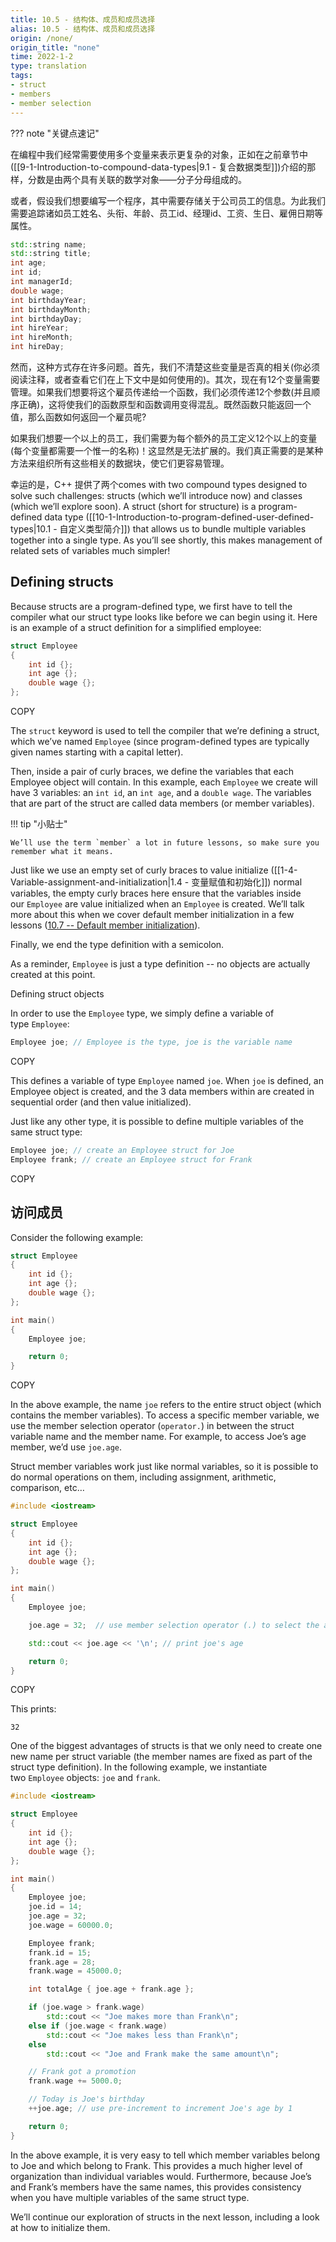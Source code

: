 ```yaml
---
title: 10.5 - 结构体、成员和成员选择
alias: 10.5 - 结构体、成员和成员选择
origin: /none/
origin_title: "none"
time: 2022-1-2
type: translation
tags:
- struct
- members
- member selection
---
```


??? note "关键点速记"
	


在编程中我们经常需要使用多个变量来表示更复杂的对象，正如在之前章节中([[9-1-Introduction-to-compound-data-types|9.1 - 复合数据类型]])介绍的那样，分数是由两个具有关联的数学对象——分子分母组成的。

或者，假设我们想要编写一个程序，其中需要存储关于公司员工的信息。为此我们需要追踪诸如员工姓名、头衔、年龄、员工id、经理id、工资、生日、雇佣日期等属性。

```cpp
std::string name;
std::string title;
int age;
int id;
int managerId;
double wage;
int birthdayYear;
int birthdayMonth;
int birthdayDay;
int hireYear;
int hireMonth;
int hireDay;
```

然而，这种方式存在许多问题。首先，我们不清楚这些变量是否真的相关(你必须阅读注释，或者查看它们在上下文中是如何使用的)。其次，现在有12个变量需要管理。如果我们想要将这个雇员传递给一个函数，我们必须传递12个参数(并且顺序正确)，这将使我们的函数原型和函数调用变得混乱。既然函数只能返回一个值，那么函数如何返回一个雇员呢?

如果我们想要一个以上的员工，我们需要为每个额外的员工定义12个以上的变量(每个变量都需要一个惟一的名称)！这显然是无法扩展的。我们真正需要的是某种方法来组织所有这些相关的数据块，使它们更容易管理。

幸运的是，C++ 提供了两个comes with two compound types designed to solve such challenges: structs (which we’ll introduce now) and classes (which we’ll explore soon). A struct (short for structure) is a program-defined data type ([[10-1-Introduction-to-program-defined-user-defined-types|10.1 - 自定义类型简介]]) that allows us to bundle multiple variables together into a single type. As you’ll see shortly, this makes management of related sets of variables much simpler!

## Defining structs

Because structs are a program-defined type, we first have to tell the compiler what our struct type looks like before we can begin using it. Here is an example of a struct definition for a simplified employee:

```cpp
struct Employee
{
    int id {};
    int age {};
    double wage {};
};
```

COPY

The `struct` keyword is used to tell the compiler that we’re defining a struct, which we’ve named `Employee` (since program-defined types are typically given names starting with a capital letter).

Then, inside a pair of curly braces, we define the variables that each Employee object will contain. In this example, each `Employee` we create will have 3 variables: an `int id`, an `int age`, and a `double wage`. The variables that are part of the struct are called data members (or member variables).

!!! tip "小贴士"

	We’ll use the term `member` a lot in future lessons, so make sure you remember what it means.

Just like we use an empty set of curly braces to value initialize ([[1-4-Variable-assignment-and-initialization|1.4 - 变量赋值和初始化]]) normal variables, the empty curly braces here ensure that the variables inside our `Employee` are value initialized when an `Employee` is created. We’ll talk more about this when we cover default member initialization in a few lessons ([10.7 -- Default member initialization](https://www.learncpp.com/cpp-tutorial/default-member-initialization/)).

Finally, we end the type definition with a semicolon.

As a reminder, `Employee` is just a type definition -- no objects are actually created at this point.

Defining struct objects

In order to use the `Employee` type, we simply define a variable of type `Employee`:

```cpp
Employee joe; // Employee is the type, joe is the variable name
```

COPY

This defines a variable of type `Employee` named `joe`. When `joe` is defined, an Employee object is created, and the 3 data members within are created in sequential order (and then value initialized).

Just like any other type, it is possible to define multiple variables of the same struct type:

```cpp
Employee joe; // create an Employee struct for Joe
Employee frank; // create an Employee struct for Frank
```

COPY

## 访问成员

Consider the following example:

```cpp
struct Employee
{
    int id {};
    int age {};
    double wage {};
};

int main()
{
    Employee joe;

    return 0;
}
```

COPY

In the above example, the name `joe` refers to the entire struct object (which contains the member variables). To access a specific member variable, we use the member selection operator (`operator.`) in between the struct variable name and the member name. For example, to access Joe’s age member, we’d use `joe.age`.

Struct member variables work just like normal variables, so it is possible to do normal operations on them, including assignment, arithmetic, comparison, etc…

```cpp
#include <iostream>

struct Employee
{
    int id {};
    int age {};
    double wage {};
};

int main()
{
    Employee joe;

    joe.age = 32;  // use member selection operator (.) to select the age member of variable joe

    std::cout << joe.age << '\n'; // print joe's age

    return 0;
}
```

COPY

This prints:

```
32
```

One of the biggest advantages of structs is that we only need to create one new name per struct variable (the member names are fixed as part of the struct type definition). In the following example, we instantiate two `Employee` objects: `joe` and `frank`.

```cpp
#include <iostream>

struct Employee
{
    int id {};
    int age {};
    double wage {};
};

int main()
{
    Employee joe;
    joe.id = 14;
    joe.age = 32;
    joe.wage = 60000.0;

    Employee frank;
    frank.id = 15;
    frank.age = 28;
    frank.wage = 45000.0;

    int totalAge { joe.age + frank.age };

    if (joe.wage > frank.wage)
        std::cout << "Joe makes more than Frank\n";
    else if (joe.wage < frank.wage)
        std::cout << "Joe makes less than Frank\n";
    else
        std::cout << "Joe and Frank make the same amount\n";

    // Frank got a promotion
    frank.wage += 5000.0;

    // Today is Joe's birthday
    ++joe.age; // use pre-increment to increment Joe's age by 1

    return 0;
}
```

In the above example, it is very easy to tell which member variables belong to Joe and which belong to Frank. This provides a much higher level of organization than individual variables would. Furthermore, because Joe’s and Frank’s members have the same names, this provides consistency when you have multiple variables of the same struct type.

We’ll continue our exploration of structs in the next lesson, including a look at how to initialize them.